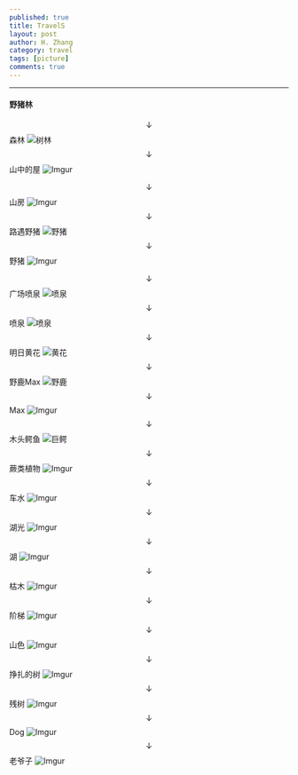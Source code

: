 ```yaml
---
published: true
title: TravelS
layout: post
author: H. Zhang
category: travel 
tags: [picture]
comments: true
---
```

<!-- In Stuttgart Vahingen, 2016.09.25-2016.10.07 -->
---

#### 野猪林 ####
$$\downarrow$$ 森林
![树林](http://i.imgur.com/HJhe1Zi.jpg)
$$\downarrow$$ 山中的屋
![Imgur](http://i.imgur.com/VMyQpGV.jpg)
<!--more-->
$$\downarrow$$ 山房
![Imgur](http://i.imgur.com/mqim7Os.jpg)
$$\downarrow$$ 路遇野猪
![野猪](http://i.imgur.com/uzYyEd5.jpg)
$$\downarrow$$ 野猪
![Imgur](http://i.imgur.com/0OStO18.jpg)

$$\downarrow$$ 广场喷泉
![喷泉](http://i.imgur.com/4SMvnfE.jpg)
$$\downarrow$$ 喷泉
![喷泉](http://i.imgur.com/ufGvkSp.jpg)
$$\downarrow$$ 明日黄花
![黄花](http://i.imgur.com/CsQ9MNE.jpg)
$$\downarrow$$ 野鹿Max
![野鹿](http://i.imgur.com/jEHV2TO.jpg)
$$\downarrow$$ Max
![Imgur](http://i.imgur.com/0nnShzH.jpg)
$$\downarrow$$ 木头鳄鱼
![巨鳄](http://i.imgur.com/lYyhKBF.jpg)
$$\downarrow$$ 蕨类植物
![Imgur](http://i.imgur.com/CwfwKzu.jpg)
$$\downarrow$$ 车水
![Imgur](http://i.imgur.com/zQnBClw.jpg)
$$\downarrow$$ 湖光
![Imgur](http://i.imgur.com/YkwpL8k.jpg)
$$\downarrow$$ 湖
![Imgur](http://i.imgur.com/MwdEM5b.jpg)
$$\downarrow$$ 枯木
![Imgur](http://i.imgur.com/ZCQWwxb.jpg)
$$\downarrow$$ 阶梯
![Imgur](http://i.imgur.com/aVzVylC.jpg)
$$\downarrow$$ 山色
![Imgur](http://i.imgur.com/0SiGJuZ.jpg)
$$\downarrow$$ 挣扎的树
![Imgur](http://i.imgur.com/nZx5Nte.jpg)
$$\downarrow$$ 残树
![Imgur](http://i.imgur.com/x87aoeR.jpg)
$$\downarrow$$ Dog
![Imgur](http://i.imgur.com/bucFLil.jpg)
$$\downarrow$$ 老爷子
![Imgur](http://i.imgur.com/hGa5l4P.jpg)


<!-- 
### 嵌入PDF显示 ###
<center><embed src="http://gohom.win/HomPDF/mou.pdf" width="850" height="600"></center>
-->
